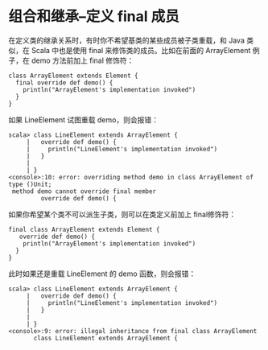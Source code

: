 # 组合和继承–定义 final 成员 #

在定义类的继承关系时，有时你不希望基类的某些成员被子类重载，和 Java 类似，在 Scala 中也是使用 final 来修饰类的成员。比如在前面的 ArrayElement 例子，在 demo 方法前加上 final 修饰符：

```
class ArrayElement extends Element { 
  final override def demo() { 
    println("ArrayElement's implementation invoked") 
  } 
} 
```

如果 LineElement 试图重载 demo，则会报错：

```
scala> class LineElement extends ArrayElement { 
     |   override def demo() { 
     |     println("LineElement's implementation invoked")
     |   }
     | 
     | } 
<console>:10: error: overriding method demo in class ArrayElement of type ()Unit;
 method demo cannot override final member
         override def demo() { 
```

如果你希望某个类不可以派生子类，则可以在类定义前加上 final修饰符：

```
final class ArrayElement extends Element { 
   override def demo() { 
    println("ArrayElement's implementation invoked") 
  } 
} 
```

此时如果还是重载 LineElement 的 demo 函数，则会报错：

```
scala> class LineElement extends ArrayElement { 
     |   override def demo() { 
     |     println("LineElement's implementation invoked")
     |   }
     | 
     | } 
<console>:9: error: illegal inheritance from final class ArrayElement
       class LineElement extends ArrayElement { 
```

